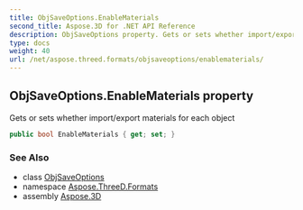 ```yaml
---
title: ObjSaveOptions.EnableMaterials
second_title: Aspose.3D for .NET API Reference
description: ObjSaveOptions property. Gets or sets whether import/export materials for each object
type: docs
weight: 40
url: /net/aspose.threed.formats/objsaveoptions/enablematerials/
---
```

## ObjSaveOptions.EnableMaterials property

Gets or sets whether import/export materials for each object

```csharp
public bool EnableMaterials { get; set; }
```

### See Also

* class [ObjSaveOptions](../)
* namespace [Aspose.ThreeD.Formats](../../objsaveoptions/)
* assembly [Aspose.3D](../../../)


